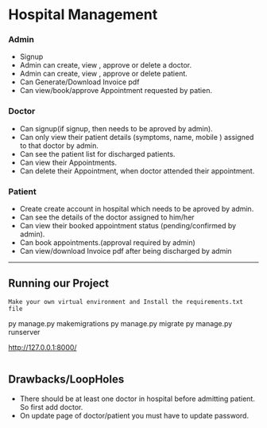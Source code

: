 
# Hospital Management

### Admin
- Signup 
- Admin can create, view , approve or delete a doctor.
- Admin can create, view , approve or delete patient.
- Can Generate/Download Invoice pdf 
- Can view/book/approve Appointment requested by patien.

### Doctor
- Can signup(if signup, then needs to be aproved by admin).
- Can only view their patient details (symptoms, name, mobile ) assigned to that doctor by admin.
- Can see the patient list for discharged patients.
- Can view their Appointments.
- Can delete their Appointment, when doctor attended their appointment.

### Patient
- Create create account in hospital which needs to be aproved by admin.
- Can see the details of the doctor assigned to him/her
- Can view their booked appointment status (pending/confirmed by admin).
- Can book appointments.(approval required by admin)
- Can view/download Invoice pdf after being discharged by admin

---

## Running our Project
```
Make your own virtual environment and Install the requirements.txt file 
```
py manage.py makemigrations
py manage.py migrate
py manage.py runserver

http://127.0.0.1:8000/
```

```
## Drawbacks/LoopHoles
- There should be at least one doctor in hospital before admitting patient. So first add doctor.
- On update page of doctor/patient you must have to update password.



